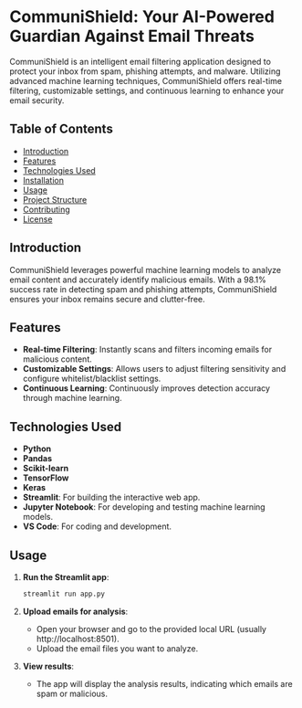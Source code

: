# CommuniShield: Your AI-Powered Guardian Against Email Threats

CommuniShield is an intelligent email filtering application designed to protect your inbox from spam, phishing attempts, and malware. Utilizing advanced machine learning techniques, CommuniShield offers real-time filtering, customizable settings, and continuous learning to enhance your email security.

## Table of Contents
- [Introduction](#introduction)
- [Features](#features)
- [Technologies Used](#technologies-used)
- [Installation](#installation)
- [Usage](#usage)
- [Project Structure](#project-structure)
- [Contributing](#contributing)
- [License](#license)

## Introduction
CommuniShield leverages powerful machine learning models to analyze email content and accurately identify malicious emails. With a 98.1% success rate in detecting spam and phishing attempts, CommuniShield ensures your inbox remains secure and clutter-free.

## Features
- **Real-time Filtering**: Instantly scans and filters incoming emails for malicious content.
- **Customizable Settings**: Allows users to adjust filtering sensitivity and configure whitelist/blacklist settings.
- **Continuous Learning**: Continuously improves detection accuracy through machine learning.

## Technologies Used
- **Python**
- **Pandas**
- **Scikit-learn**
- **TensorFlow**
- **Keras**
- **Streamlit**: For building the interactive web app.
- **Jupyter Notebook**: For developing and testing machine learning models.
- **VS Code**: For coding and development.

## Usage
1. **Run the Streamlit app**:
    ```bash
    streamlit run app.py
    ```

2. **Upload emails for analysis**:
   - Open your browser and go to the provided local URL (usually http://localhost:8501).
   - Upload the email files you want to analyze.

3. **View results**:
   - The app will display the analysis results, indicating which emails are spam or malicious.
